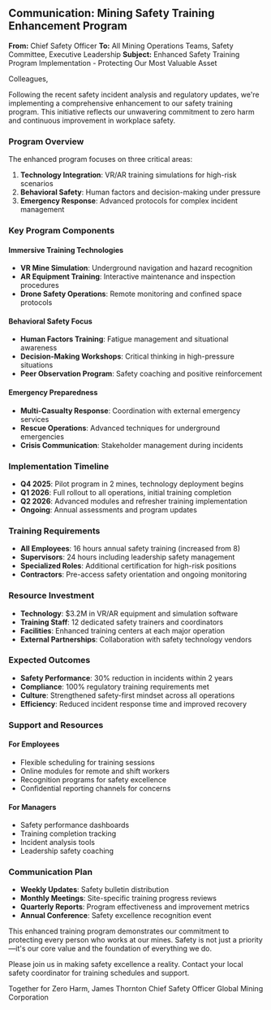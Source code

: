 ## Communication: Mining Safety Training Enhancement Program

**From:** Chief Safety Officer
**To:** All Mining Operations Teams, Safety Committee, Executive Leadership
**Subject:** Enhanced Safety Training Program Implementation - Protecting Our Most Valuable Asset

Colleagues,

Following the recent safety incident analysis and regulatory updates, we're implementing a comprehensive enhancement to our safety training program. This initiative reflects our unwavering commitment to zero harm and continuous improvement in workplace safety.

### Program Overview

The enhanced program focuses on three critical areas:

1. **Technology Integration**: VR/AR training simulations for high-risk scenarios
2. **Behavioral Safety**: Human factors and decision-making under pressure
3. **Emergency Response**: Advanced protocols for complex incident management

### Key Program Components

#### Immersive Training Technologies
- **VR Mine Simulation**: Underground navigation and hazard recognition
- **AR Equipment Training**: Interactive maintenance and inspection procedures
- **Drone Safety Operations**: Remote monitoring and confined space protocols

#### Behavioral Safety Focus
- **Human Factors Training**: Fatigue management and situational awareness
- **Decision-Making Workshops**: Critical thinking in high-pressure situations
- **Peer Observation Program**: Safety coaching and positive reinforcement

#### Emergency Preparedness
- **Multi-Casualty Response**: Coordination with external emergency services
- **Rescue Operations**: Advanced techniques for underground emergencies
- **Crisis Communication**: Stakeholder management during incidents

### Implementation Timeline
- **Q4 2025**: Pilot program in 2 mines, technology deployment begins
- **Q1 2026**: Full rollout to all operations, initial training completion
- **Q2 2026**: Advanced modules and refresher training implementation
- **Ongoing**: Annual assessments and program updates

### Training Requirements
- **All Employees**: 16 hours annual safety training (increased from 8)
- **Supervisors**: 24 hours including leadership safety management
- **Specialized Roles**: Additional certification for high-risk positions
- **Contractors**: Pre-access safety orientation and ongoing monitoring

### Resource Investment
- **Technology**: $3.2M in VR/AR equipment and simulation software
- **Training Staff**: 12 dedicated safety trainers and coordinators
- **Facilities**: Enhanced training centers at each major operation
- **External Partnerships**: Collaboration with safety technology vendors

### Expected Outcomes
- **Safety Performance**: 30% reduction in incidents within 2 years
- **Compliance**: 100% regulatory training requirements met
- **Culture**: Strengthened safety-first mindset across all operations
- **Efficiency**: Reduced incident response time and improved recovery

### Support and Resources

#### For Employees
- Flexible scheduling for training sessions
- Online modules for remote and shift workers
- Recognition programs for safety excellence
- Confidential reporting channels for concerns

#### For Managers
- Safety performance dashboards
- Training completion tracking
- Incident analysis tools
- Leadership safety coaching

### Communication Plan
- **Weekly Updates**: Safety bulletin distribution
- **Monthly Meetings**: Site-specific training progress reviews
- **Quarterly Reports**: Program effectiveness and improvement metrics
- **Annual Conference**: Safety excellence recognition event

This enhanced training program demonstrates our commitment to protecting every person who works at our mines. Safety is not just a priority—it's our core value and the foundation of everything we do.

Please join us in making safety excellence a reality. Contact your local safety coordinator for training schedules and support.

Together for Zero Harm,
James Thornton
Chief Safety Officer
Global Mining Corporation
